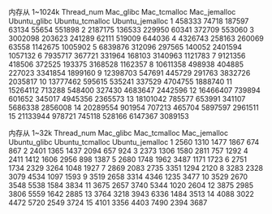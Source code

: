 内存从 1~1024k
Thread_num Mac_glibc Mac_tcmalloc Mac_jemalloc Ubuntu_glibc Ubuntu_tcmalloc Ubuntu_jemalloc
1   458333      74718       187597  63134   55654   551898
2   2187175     136533      229950  60341   372709  553060
3   3002098     203623      241289  62111   519009  644036
4   4326743     258163      260069  63558   1142675 1005902
5   6839876     312096      297565  140052  2401594 1057132
6   7935717     367721      331964  168103  3140963 1121783
7   9121356     418506      372525  193375  3168528 1162357
8   10611358    498938      404885  227023  3341854 1899160
9   12398703    547691      445729  291763  3832726 2035817
10  13777462    595615      535241  337529  4704755 1888740
11  15264112    713288      548400  327430  4683647 2442596
12  16466407    739894      601652  345017  4945356 2365573
13  18101042    785577      653991  341107  5686338 2856008
14  20289554    901954      707213  465704  5897597 2961511
15  21133944    978721      745118  528166  6147367 3089153

内存从 1~32k
Thread_num Mac_glibc Mac_tcmalloc Mac_jemalloc Ubuntu_glibc Ubuntu_tcmalloc Ubuntu_jemalloc
1   2560      1310     1477  1867   674   867
2   2401     1365      1437  2094   657  924
3   2373     1306      1580  2811   757  1292
4   2411     1412      1606  2956   898 1387
5   2680     1748      1962  3487  1171 1723
6   2751     1734      2329  3264  1048 1927
7   2869     2083      2735  3351  1294 2120
8   3283    2328      3079  4534  1097 1593
9   3519    2658      3314  4346  1235 3477
10  3529    2670      3548  5538  1584 3834
11  3675    2657      3740  5344  1020 2604
12  3875    2985      3806  5559  1642 2885
13  3764    3218      3943  6336  1484 3513
14  4088    3022      4472  5720  2549 3724
15  4101    3356      4403  7490  2394 3687



